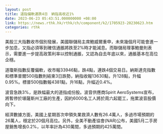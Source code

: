 ```yaml
---
layout: post
title: 道指偏軟連跌4日　納指高收近1%
date: 2023-06-23 05:43:51.000000000 +08:00
link: https://news.rthk.hk/rthk/ch/component/k2/1705923-20230623.htm
categories: rthk
---
```


美股三大指數收市個別發展，美國聯儲局主席鮑威爾重申，未來幾個月可能會進一步加息，又指必須等到確信通脹將跌至2%時才能減息。而聯儲局理事鮑曼則表示，需要進一步提高政策利率以控制通脹，又認為自去年底以來，通脹基本在高位企穩。

道瓊斯指數反覆偏軟，收市報33946點，跌4點，連跌4個交易日。納斯達克指數和標準普爾500指數則結束3日跌勢，納指收報13630點，升128點，升幅0.95%。標普500指數報4381點，升16點，升幅近0.4%。

波音急跌3%，是跌幅最大的道指成份股。波音供應商Spirit AeroSystems宣布，將暫停於堪薩斯州工廠的生產，因約6000名工人將於周六起罷工，拖累波音股價向下。

經濟數據方面，美國上星期首次申領失業救濟人數有26.4萬人，多過市場預期的26萬人，穩定於20個月高位。另外，全美不動產協會(NAR)公布，美國5月二手房屋銷售增長0.2%，以年率計為430萬間，多過預期的425萬間。
